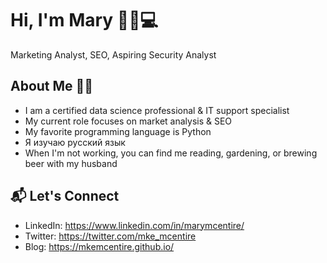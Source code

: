 # Hi, I'm Mary 👋🏻💻

Marketing Analyst, SEO, Aspiring Security Analyst

## About Me 🤸🏻
* I am a certified data science professional & IT support specialist
* My current role focuses on market analysis & SEO
* My favorite programming language is Python
* Я изучаю русский язык
* When I'm not working, you can find me reading, gardening, or brewing beer with my husband

## 📬 Let's Connect
* LinkedIn: https://www.linkedin.com/in/marymcentire/
* Twitter: https://twitter.com/mke_mcentire
* Blog: https://mkemcentire.github.io/
